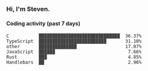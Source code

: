 ### Hi, I'm Steven.

#### Coding activity (past 7 days)
```
C           ▓▓▓▓▓▓▓▓▓▓▓▓▓▓▓▓▓▓▓▓▓▓▓▓▓▓▓▓▓▓  36.37%
TypeScript  ▓▓▓▓▓▓▓▓▓▓▓▓▓▓▓▓▓▓▓▓▓▓▓▓▓       31.10%
other       ▓▓▓▓▓▓▓▓▓▓▓▓▓▓                  17.07%
JavaScript  ▓▓▓▓▓▓                           7.66%
Rust        ▓▓▓                              4.85%
Handlebars  ▓▓                               2.96%
```
